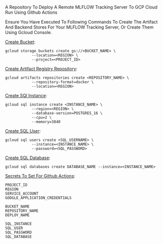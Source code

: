 A Repository To Deploy A Remote MLFLOW Tracking Server To GCP Cloud Run Using Github Actions

Ensure You Have Executed To Following Commands To Create The Artifact And Backend Stores For Your MLFLOW Tracking Server, Or Create Them Using Gcloud Console.

[Create Bucket](https://cloud.google.com/storage/docs/creating-buckets#console):
```
gcloud storage buckets create gs://<BUCKET_NAME> \
            --location=<REGION> \
            --project=<PROJECT_ID>
```

[Create Artifact Registry Repository](https://cloud.google.com/artifact-registry/docs/repositories/create-repos):
```
gcloud artifacts repositories create <REPOSITORY_NAME> \
            --repository-format=docker \
            --location=<REGION>
```

[Create SQl Instance](https://cloud.google.com/sql/docs/postgres/create-instance#console):
```
gcloud sql instance create <INSTANCE_NAME> \
            --region=<REGION> \
            --database-version=POSTGRES_16 \
            --cpu=2 \
            --memory=3840
```

[Create SQL User](https://cloud.google.com/sql/docs/postgres/create-manage-users):
```
gcloud sql users create <SQL_USERNAME> \
            --instance=<INSTANCE_NAME> \
            --password=<SQL_PASSWORD>
```

[Create SQL Database](https://cloud.google.com/sql/docs/postgres/create-manage-databases):
```
gcloud sql databases create DATABASE_NAME --instance=<INSTANCE_NAME>
```

[Secrets To Set For Github Actions](https://docs.github.com/en/actions/security-for-github-actions/security-guides/using-secrets-in-github-actions):
```
PROJECT_ID
REGION
SERVICE_ACCOUNT
GOOGLE_APPLICATION_CREDENTIALS

BUCKET_NAME
REPOSITORY_NAME
DEPLOY_NAME

SQL_INSTANCE
SQL_USER
SQL_PASSWORD
SQL_DATABASE
```